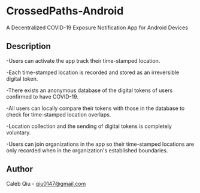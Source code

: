# CrossedPaths-Android
A Decentralized COVID-19 Exposure Notification App for Android Devices
## Description
-Users can activate the app track their time-stamped location.     

-Each time-stamped location is recorded and stored as an irreversible digital token.   

-There exists an anonymous database of the digital tokens of users confirmed to have COVID-19.   

-All users can locally compare their tokens with those in the database to check for time-stamped location overlaps.   

-Location collection and the sending of digital tokens is completely voluntary.   

-Users can join organizations in the app so their time-stamped locations are only recorded when in the organization's established boundaries.   
## Author
Caleb Qiu -
qiu0147@gmail.com
